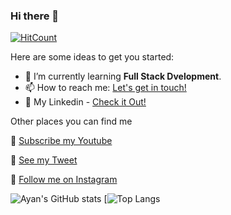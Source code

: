 ### Hi there 👋

[![HitCount](http://hits.dwyl.com/Rooghz/Rooghz.svg)](http://hits.dwyl.com/Rooghz/Rooghz)

Here are some ideas to get you started:

- 🌱 I’m currently learning **Full Stack Dvelopment**.
- 📫 How to reach me: <a href="mailto:ayansaha808@gmail.com">Let's get in touch!</a>
- 💬 My Linkedin - [Check it Out!](https://linkedin.com/in/ayansaha23)

Other places you can find me

🎥 [Subscribe my Youtube](https://www.youtube.com/channel/UC_jGc2me2v_nNAwT2wbIMlw)

🐣 [See my Tweet](https://twitter.com/Evils_Paradise)

🎤 [Follow me on Instagram](https://www.instagram.com/ayan1_2_/)

![Ayan's GitHub stats](https://github-readme-stats.vercel.app/api?username=rooghz&show_icons=true&theme=radical)
[![Top Langs](https://github-readme-stats.vercel.app/api/top-langs/?username=rooghz&layout=compact)

